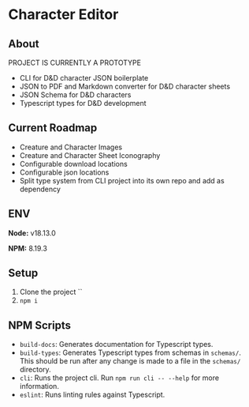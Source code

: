 # Character Editor

## About

PROJECT IS CURRENTLY A PROTOTYPE

- CLI for D&D character JSON boilerplate
- JSON to PDF and Markdown converter for D&D character sheets
- JSON Schema for D&D characters
- Typescript types for D&D development

## Current Roadmap

- Creature and Character Images
- Creature and Character Sheet Iconography
- Configurable download locations
- Configurable json locations
- Split type system from CLI project into its own repo and add as dependency

## ENV

**Node:** v18.13.0

**NPM:** 8.19.3

## Setup

1. Clone the project ``
2. `npm i`

## NPM Scripts

- `build-docs`: Generates documentation for Typescript types.
- `build-types`: Generates Typescript types from schemas in `schemas/`. This should be run after any change is made to a file in the `schemas/` directory.
- `cli`: Runs the project cli. Run `npm run cli -- --help` for more information.
- `eslint`: Runs linting rules against Typescript.